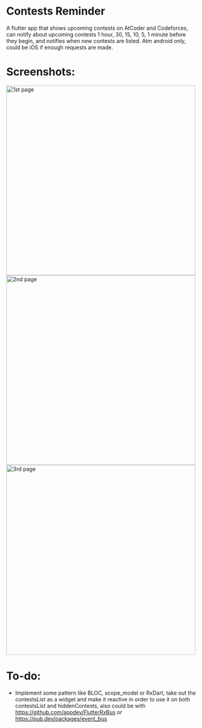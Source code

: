 # Contests Reminder

A flutter app that shows upcoming contests on AtCoder and Codeforces, can notify about upcoming contests 1 hour, 30,  15, 10, 5, 1 minute before they begin, and notifies when new contests are listed.
Atm android only, could be iOS if enough requests are made.

# Screenshots:
<img src="https://i.imgur.com/gLkQzbn.png" alt="1st page" height="500">
<img src="https://i.imgur.com/tTmGivu.png" alt="2nd page" height="500">
<img src="https://i.imgur.com/4rM5sE9.png" alt="3rd page" height="500">


# To-do:
 * Implement some pattern like BLOC, scope_model or RxDart, take out the contestsList as a widget and make it reactive in order to use it on both contestsList and hiddenContests, also could be with https://github.com/appdev/FlutterRxBus or https://pub.dev/packages/event_bus 
